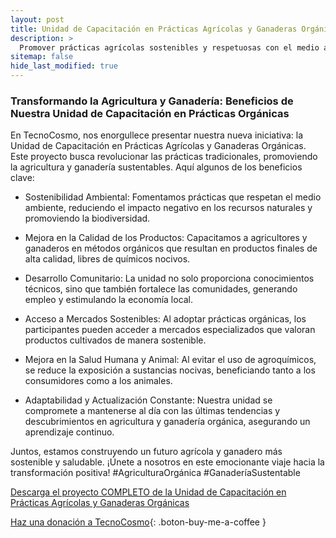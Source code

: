 ```yaml
---
layout: post
title: Unidad de Capacitación en Prácticas Agrícolas y Ganaderas Orgánicas
description: >
  Promover prácticas agrícolas sostenibles y respetuosas con el medio ambiente.
sitemap: false
hide_last_modified: true
---
```


### Transformando la Agricultura y Ganadería: Beneficios de Nuestra Unidad de Capacitación en Prácticas Orgánicas

En TecnoCosmo, nos enorgullece presentar nuestra nueva iniciativa: la Unidad de Capacitación en Prácticas Agrícolas y Ganaderas Orgánicas. Este proyecto busca revolucionar las prácticas tradicionales, promoviendo la agricultura y ganadería sustentables. Aquí algunos de los beneficios clave:

- Sostenibilidad Ambiental: Fomentamos prácticas que respetan el medio ambiente, reduciendo el impacto negativo en los recursos naturales y promoviendo la biodiversidad.

- Mejora en la Calidad de los Productos: Capacitamos a agricultores y ganaderos en métodos orgánicos que resultan en productos finales de alta calidad, libres de químicos nocivos.

- Desarrollo Comunitario: La unidad no solo proporciona conocimientos técnicos, sino que también fortalece las comunidades, generando empleo y estimulando la economía local.

- Acceso a Mercados Sostenibles: Al adoptar prácticas orgánicas, los participantes pueden acceder a mercados especializados que valoran productos cultivados de manera sostenible.

- Mejora en la Salud Humana y Animal: Al evitar el uso de agroquímicos, se reduce la exposición a sustancias nocivas, beneficiando tanto a los consumidores como a los animales.

- Adaptabilidad y Actualización Constante: Nuestra unidad se compromete a mantenerse al día con las últimas tendencias y descubrimientos en agricultura y ganadería orgánica, asegurando un aprendizaje continuo.

Juntos, estamos construyendo un futuro agrícola y ganadero más sostenible y saludable. ¡Únete a nosotros en este emocionante viaje hacia la transformación positiva! #AgriculturaOrgánica #GanaderíaSustentable


[Descarga el proyecto COMPLETO de la Unidad de Capacitación en Prácticas Agrícolas y Ganaderas Orgánicas](https://www.dropbox.com/scl/fo/079svc0asiow2zh7zk9r1/h?rlkey=s1kpf847vg5rv3alsbxsz0xzm&dl=0)
                                                                                

[Haz una donación a TecnoCosmo](https://www.buymeacoffee.com/nain.taleb){: .boton-buy-me-a-coffee }

<object data="../capacitacionEnPracticasAgricolasGanaderasOrganicas.pdf" width="100%" height="600" type='application/pdf'></object>

